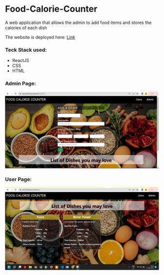 # Food-Calorie-Counter

A web application that allows the admin to add food items and stores the calories of each dish

The website is deployed here:
<a href="https://harshitdubeyy.github.io/Food-Calorie-Counter/"> Link</a>

### Teck Stack used:

- ReactJS
- CSS
- HTML

<h3>Admin Page:</h3>

<img src="https://raw.githubusercontent.com/harshitdubeyy/Food-Calorie-Counter/main/Images/admin.png" style="height: 100% , width:100%">

<h3>User Page:</h3>
<img src="https://raw.githubusercontent.com/harshitdubeyy/Food-Calorie-Counter/main/Images/user.png" style="height: 100% , width:100%">
